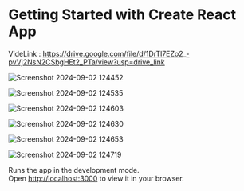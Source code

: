 # Getting Started with Create React App


VideLink : https://drive.google.com/file/d/1DrTl7EZo2_-pvVj2NsN2CSbgHEt2_PTa/view?usp=drive_link


![Screenshot 2024-09-02 124452](https://github.com/user-attachments/assets/095d8747-6dbb-4947-8953-0f6982a224b0)

![Screenshot 2024-09-02 124535](https://github.com/user-attachments/assets/a044c61c-13f8-43d5-a0dc-91490f07850a)

![Screenshot 2024-09-02 124603](https://github.com/user-attachments/assets/c1a22bd8-782c-4d4a-89b5-0ee9ad26b701)

![Screenshot 2024-09-02 124630](https://github.com/user-attachments/assets/15ff06d8-3ef0-4e6a-b125-77dcd57024e8)

![Screenshot 2024-09-02 124653](https://github.com/user-attachments/assets/bdf17268-1dfc-46f1-94d9-2245bd1998c9)

![Screenshot 2024-09-02 124719](https://github.com/user-attachments/assets/66a0f454-71a2-42c6-846a-2ebbf83b8c04)


Runs the app in the development mode.\
Open [http://localhost:3000](http://localhost:3000) to view it in your browser.
